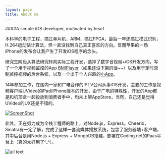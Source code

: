```yaml
---
layout: page
title: About me 
---
```



####A simple iOS developer, motivated by heart

本科学的电子工程，搞过单片机，ARM，搞过FPGA，最后一年还搞过模式识别，H.264运动估计算法，但一直没找到自己真正喜欢的方向。反而苹果的一场iPhone的发布会让我产生了开发iOS程序的念头。

研究生阶段从算法研究转向实际工程开发，选择了数字音视频+iOS开发方向，写了一个用于视频监控的App [BMIPlayer](https://itunes.apple.com/us/app/from_appsios.net/id685249880?ign-mpt=uo%3D4)（如果还没下架的话~~）以及用于定时录制监控视频的后台系统，以及一个出于个人兴趣的[小App](https://www.appsmarts.com/app-store/iPhone-iPad/news/646231910_%E9%93%81%E5%98%B4%E8%80%81%E6%A2%81)。

14年参加工作，在国内一家和广电合作的IPTV公司从事iOS开发，主要的工作是视频客户端UVideo的iPad/iPhone版本的开发，由于广电的特殊性，开发的App都是和机顶盒一起投放到消费者手中，均未上架AppStore，当然，自己还是觉得UVideo的UX还是不错的。

[![ScreenShot](http://ww2.sinaimg.cn/large/dd869288jw1ewccnvi442j20sg0lc7bz.jpg)](http://youtu.be/U7fK5sQTP0c)

此外，正在努力成为全栈工程师的路上，对Node.js，Express，Cheerio，Sinatra有一定了解，完成了这样一套流媒体播放系统，包含了服务器端+客户端，其中后台是用Node.js + Express + MongoDB搭建，部署在Coding.net的Paas平台上（真的太好用了^_^）。

![all text](http://ww1.sinaimg.cn/large/dd869288jw1ewcdrb1rlog20l70g0e89.gif)


